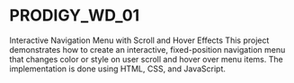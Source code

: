# PRODIGY_WD_01

Interactive Navigation Menu with Scroll and Hover Effects
This project demonstrates how to create an interactive, fixed-position navigation menu that changes color or style on user scroll and hover over menu items. The implementation is done using HTML, CSS, and JavaScript.
